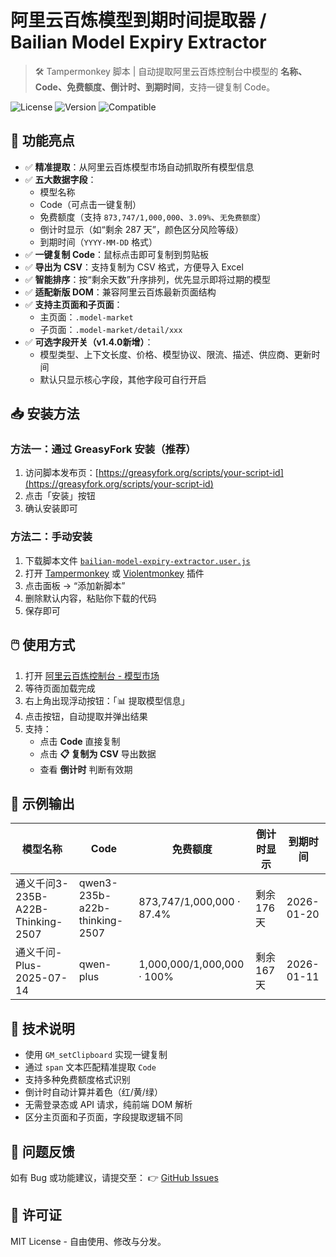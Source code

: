 ﻿# 阿里云百炼模型到期时间提取器 / Bailian Model Expiry Extractor

> 🛠️ Tampermonkey 脚本 | 自动提取阿里云百炼控制台中模型的 **名称、Code、免费额度、倒计时、到期时间**，支持一键复制 Code。

![License](https://img.shields.io/badge/license-MIT-blue)
![Version](https://img.shields.io/badge/version-1.4.0-green)
![Compatible](https://img.shields.io/badge/compatible-Tampermonkey_%7C_Violentmonkey-blue)

## 🌟 功能亮点

- ✅ **精准提取**：从阿里云百炼模型市场自动抓取所有模型信息
- ✅ **五大数据字段**：
  - 模型名称
  - Code（可点击一键复制）
  - 免费额度（支持 `873,747/1,000,000`、`3.09%`、`无免费额度`）
  - 倒计时显示（如“剩余 287 天”，颜色区分风险等级）
  - 到期时间（`YYYY-MM-DD` 格式）
- ✅ **一键复制 Code**：鼠标点击即可复制到剪贴板
- ✅ **导出为 CSV**：支持复制为 CSV 格式，方便导入 Excel
- ✅ **智能排序**：按“剩余天数”升序排列，优先显示即将过期的模型
- ✅ **适配新版 DOM**：兼容阿里云百炼最新页面结构
- ✅ **支持主页面和子页面**：
  - 主页面：`.model-market`
  - 子页面：`.model-market/detail/xxx`
- ✅ **可选字段开关（v1.4.0新增）**：
  - 模型类型、上下文长度、价格、模型协议、限流、描述、供应商、更新时间
  - 默认只显示核心字段，其他字段可自行开启

## 📥 安装方法

### 方法一：通过 GreasyFork 安装（推荐）

1. 访问脚本发布页：[https://greasyfork.org/scripts/your-script-id](https://greasyfork.org/scripts/your-script-id)
2. 点击「安装」按钮
3. 确认安装即可

### 方法二：手动安装

1. 下载脚本文件 [`bailian-model-expiry-extractor.user.js`](https://github.com/jwq2011/TamperMonkey-Scripts/raw/main/bailian-model-expiry-extractor.user.js)
2. 打开 [Tampermonkey](https://www.tampermonkey.net/) 或 [Violentmonkey](https://violentmonkey.github.io/) 插件
3. 点击面板 → “添加新脚本”
4. 删除默认内容，粘贴你下载的代码
5. 保存即可

## 🖱️ 使用方式

1. 打开 [阿里云百炼控制台 - 模型市场](https://bailian.console.aliyun.com/console?tab=model)
2. 等待页面加载完成
3. 右上角出现浮动按钮：「📊 提取模型信息」
4. 点击按钮，自动提取并弹出结果
5. 支持：
   - 点击 **Code** 直接复制
   - 点击 **📋 复制为 CSV** 导出数据
   - 查看 **倒计时** 判断有效期

## 📝 示例输出

| 模型名称 | Code | 免费额度 | 倒计时显示 | 到期时间 |
|--------|------|----------|------------|----------|
| 通义千问3-235B-A22B-Thinking-2507 | qwen3-235b-a22b-thinking-2507 | 873,747/1,000,000 · 87.4% | 剩余 176 天 | 2026-01-20 |
| 通义千问-Plus-2025-07-14 | qwen-plus | 1,000,000/1,000,000 · 100% | 剩余 167 天 | 2026-01-11 |

## 🧩 技术说明

- 使用 `GM_setClipboard` 实现一键复制
- 通过 `span` 文本匹配精准提取 `Code`
- 支持多种免费额度格式识别
- 倒计时自动计算并着色（红/黄/绿）
- 无需登录态或 API 请求，纯前端 DOM 解析
- 区分主页面和子页面，字段提取逻辑不同

## 🐞 问题反馈

如有 Bug 或功能建议，请提交至：
👉 [GitHub Issues](https://github.com/jwq2011/TamperMonkey-Scripts/issues)

## 📄 许可证

MIT License - 自由使用、修改与分发。
